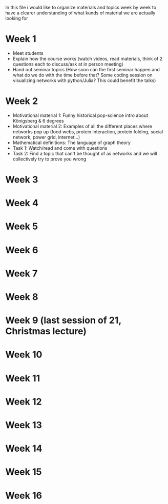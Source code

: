 In this file i would like to organize materials and topics week by week to have a clearer understanding of what kunds of material we are actually looking for

# Week 1
* Meet students
* Explain how the course works (watch videos, read materials, think of 2 questions each to discuss/ask at in person meeting)
* Hand out seminar topics (How soon can the first seminar happen and what do we do with the time before that? Some coding session on visualizing networks with python/Julia? This could benefit the talks)

# Week 2
* Motivational material 1: Funny historical pop-science intro about Königsberg & 6 degrees
* Motivational material 2: Examples of all the different places where networks pop up (food webs, protein interaction, protein folding, social network, power grid, internet...)
* Mathematical definitions: The language of graph theory
* Task 1: Watch/read and come with questions
* Task 2: Find a topic that can't be thought of as networks and we will collectively try to prove you wrong

# Week 3

# Week 4

# Week 5

# Week 6

# Week 7

# Week 8

# Week 9 (last session of 21, Christmas lecture)

# Week 10

# Week 11

# Week 12

# Week 13

# Week 14

# Week 15

# Week 16
